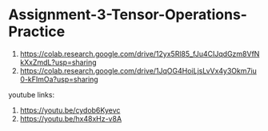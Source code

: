 # Assignment-3-Tensor-Operations-Practice
1. https://colab.research.google.com/drive/12yx5Rl85_fJu4CIJqdGzm8VfNkXxZmdL?usp=sharing
2. https://colab.research.google.com/drive/1JqOG4HoiLjsLvVx4y3Okm7iu0-kFImOa?usp=sharing

youtube links:
1. https://youtu.be/cydob6Kyevc
2. https://youtu.be/hx48xHz-v8A
